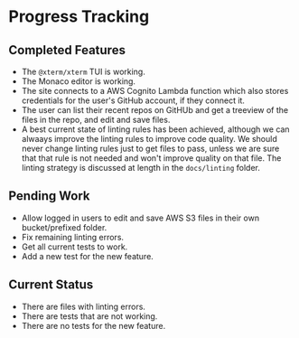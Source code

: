 # Progress Tracking

## Completed Features

* The `@xterm/xterm` TUI is working.
* The Monaco editor is working.
* The site connects to a AWS Cognito Lambda function which also stores credentials for the user's GitHub account, if they connect it.
* The user can list their recent repos on GitHUb and get a treeview of the files in the repo, and edit and save files.
* A best current state of linting rules has been achieved, although we can alwaays improve the linting rules to improve code quality. We should never change linting rules just to get files to pass, unless we are sure that that rule is not needed and won't improve quality on that file. The linting strategy is discussed at length in the `docs/linting` folder.

## Pending Work

* Allow logged in users to edit and save AWS S3 files in their own bucket/prefixed folder.
* Fix remaining linting errors.
* Get all current tests to work.
* Add a new test for the new feature.

## Current Status

* There are files with linting errors.
* There are tests that are not working.
* There are no tests for the new feature.

